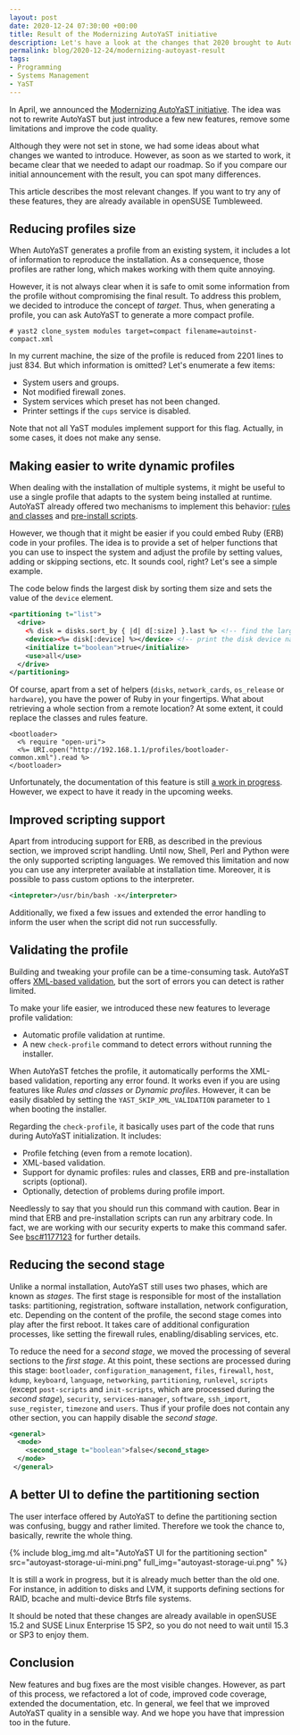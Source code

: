 ```yaml
---
layout: post
date: 2020-12-24 07:30:00 +00:00
title: Result of the Modernizing AutoYaST initiative
description: Let's have a look at the changes that 2020 brought to AutoYaST
permalink: blog/2020-12-24/modernizing-autoyast-result
tags:
- Programming
- Systems Management
- YaST
---
```


In April, we announced the [Modernizing AutoYaST initiative](/blog/2020-04-30/modernizing-autoyast).
The idea was not to rewrite AutoYaST but just introduce a few new features, remove some limitations
and improve the code quality.

Although they were not set in stone, we had some ideas about what changes we wanted to introduce.
However, as soon as we started to work, it became clear that we needed to adapt our roadmap. So if
you compare our initial announcement with the result, you can spot many differences.

This article describes the most relevant changes. If you want to try any of these features, they are
already available in openSUSE Tumbleweed.

## Reducing profiles size

When AutoYaST generates a profile from an existing system, it includes a lot of information to
reproduce the installation. As a consequence, those profiles are rather long, which makes working
with them quite annoying.

However, it is not always clear when it is safe to omit some information from the profile without
compromising the final result. To address this problem, we decided to introduce the concept of
*target*. Thus, when generating a profile, you can ask AutoYaST to generate a more compact profile.

```
# yast2 clone_system modules target=compact filename=autoinst-compact.xml
```

In my current machine, the size of the profile is reduced from 2201 lines to just 834. But which
information is omitted? Let's enumerate a few items:

- System users and groups.
- Not modified firewall zones.
- System services which preset has not been changed.
- Printer settings if the `cups` service is disabled.

Note that not all YaST modules implement support for this flag. Actually, in some cases, it does not make any
sense.

## Making easier to write dynamic profiles

When dealing with the installation of multiple systems, it might be useful to use a single profile
that adapts to the system being installed at runtime. AutoYaST already offered two mechanisms to
implement this behavior: [rules and
classes](https://doc.opensuse.org/documentation/leap/autoyast/html/book-autoyast/rulesandclass.html)
and [pre-install
scripts](https://doc.opensuse.org/documentation/leap/autoyast/html/book-autoyast/cha-configuration-installation-options.html#pre-install-scripts).

However, we though that it might be easier if you could embed Ruby (ERB) code in your profiles. The
idea is to provide a set of helper functions that you can use to inspect the system and adjust the
profile by setting values, adding or skipping sections, etc. It sounds cool, right? Let's see a
simple example.

The code below finds the largest disk by sorting them size and sets the value of the `device`
element.

```xml
<partitioning t="list">
  <drive>
    <% disk = disks.sort_by { |d| d[:size] }.last %> <!-- find the largest disk -->
    <device><%= disk[:device] %></device> <!-- print the disk device name -->
    <initialize t="boolean">true</initialize>
    <use>all</use>
  </drive>
</partitioning>
```

Of course, apart from a set of helpers (`disks`, `network_cards`, `os_release` or `hardware`), you
have the power of Ruby in your fingertips. What about retrieving a whole section from a remote
location? At some extent, it could replace the classes and rules feature.

```erb
<bootloader>
  <% require "open-uri">
  <%= URI.open("http://192.168.1.1/profiles/bootloader-common.xml").read %>
</bootloader>
```

Unfortunately, the documentation of this feature is still [a work in
progress](https://github.com/SUSE/doc-sle/pull/658). However, we expect to have it ready in the
upcoming weeks.

## Improved scripting support

Apart from introducing support for ERB, as described in the previous section, we improved script
handling. Until now, Shell, Perl and Python were the only supported scripting languages. We removed
this limitation and now you can use any interpreter available at installation time. Moreover, it is
possible to pass custom options to the interpreter.

```xml
<intepreter>/usr/bin/bash -x</interpreter>
```

Additionally, we fixed a few issues and extended the error handling to inform the user when the
script did not run successfully.


## Validating the profile

Building and tweaking your profile can be a time-consuming task. AutoYaST offers [XML-based
validation](https://doc.opensuse.org/documentation/leap/autoyast/html/book-autoyast/cha-autoyast-create-control-file.html#CreateProfile-Manual),
but the sort of errors you can detect is rather limited.

To make your life easier, we introduced these new features to leverage profile validation:

- Automatic profile validation at runtime.
- A new `check-profile` command to detect errors without running the installer.

When AutoYaST fetches the profile, it automatically performs the XML-based validation, reporting any
error found. It works even if you are using features like *Rules and classes* or *Dynamic profiles*.
However, it can be easily disabled by setting the `YAST_SKIP_XML_VALIDATION` parameter to `1` when
booting the installer.

Regarding the `check-profile`, it basically uses part of the code that runs during
AutoYaST initialization. It includes:

- Profile fetching (even from a remote location).
- XML-based validation.
- Support for dynamic profiles: rules and classes, ERB and pre-installation scripts (optional).
- Optionally, detection of problems during profile import.

Needlessly to say that you should run this command with caution. Bear in mind that ERB and
pre-installation scripts can run any arbitrary code. In fact, we are working with our security experts to
make this command safer. See [bsc#1177123](https://bugzilla.suse.com/show_bug.cgi?id=1177123) for
further details.

## Reducing the second stage

Unlike a normal installation, AutoYaST still uses two phases, which are known as *stages*. The first
stage is responsible for most of the installation tasks: partitioning, registration, software
installation, network configuration, etc. Depending on the content of the profile, the second
stage comes into play after the first reboot. It takes care of additional configuration processes,
like setting the firewall rules, enabling/disabling services, etc.

To reduce the need for a *second stage*, we moved the processing of several sections to the *first
stage*. At this point, these sections are processed during this stage: `bootloader`,
`configuration_management`, `files`, `firewall`, `host`, `kdump`, `keyboard`, `language`,
`networking`, `partitioning`, `runlevel`, `scripts` (except `post-scripts` and `init-scripts`, which
are processed during the *second stage*), `security`, `services-manager`, `software`, `ssh_import`,
`suse_register`, `timezone` and `users`. Thus if your profile does not contain any other section,
you can happily disable the *second stage*.

```xml
<general>
  <mode>
    <second_stage t="boolean">false</second_stage>
  </mode>
 </general>
```

## A better UI to define the partitioning section

The user interface offered by AutoYaST to define the partitioning section was confusing, buggy and
rather limited. Therefore we took the chance to, basically, rewrite the whole thing.

{% include blog_img.md alt="AutoYaST UI for the partitioning section"
src="autoyast-storage-ui-mini.png" full_img="autoyast-storage-ui.png" %}

It is still a work in progress, but it is already much better than the old one. For
instance, in addition to disks and LVM, it supports defining sections for RAID, bcache and
multi-device Btrfs file systems.

It should be noted that these changes are already available in openSUSE 15.2 and SUSE Linux
Enterprise 15 SP2, so you do not need to wait until 15.3 or SP3 to enjoy them.

## Conclusion

New features and bug fixes are the most visible changes. However, as part of this process, we
refactored a lot of code, improved code coverage, extended the documentation, etc. In general, we
feel that we improved AutoYaST quality in a sensible way. And we hope you have that impression too
in the future.
